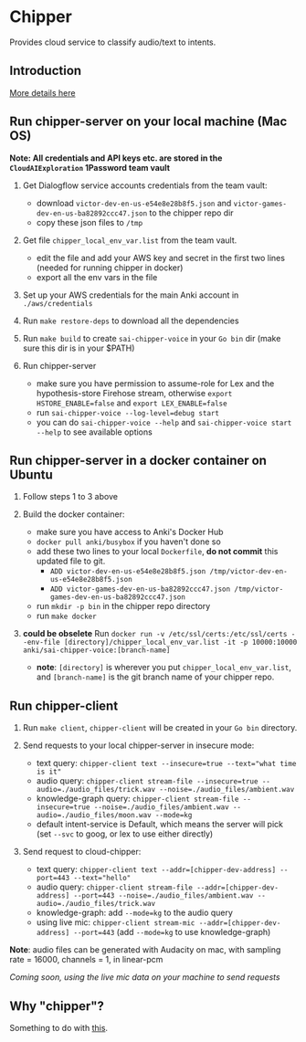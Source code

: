 # Chipper
Provides cloud service to classify audio/text to intents.


## Introduction
[More details here](https://docs.google.com/document/d/1H6H2xL3V8xTVVORd7PuENoZ9LdISboBTIXDwrhV6qMw/edit?usp=sharing)


## Run chipper-server on your local machine (Mac OS)

**Note: All credentials and API keys etc. are stored in the `CloudAIExploration` 1Password team vault**

1. Get  Dialogflow service accounts credentials from the team vault:
   - download `victor-dev-en-us-e54e8e28b8f5.json` and `victor-games-dev-en-us-ba82892ccc47.json` to the chipper repo dir
   - copy these json files to `/tmp`

2. Get file `chipper_local_env_var.list` from the team vault.
   - edit the file and add your AWS key and secret in the first two lines (needed for running chipper in docker)
   - export all the env vars in the file

3. Set up your AWS credentials for the main Anki account in `./aws/credentials`

4. Run `make restore-deps` to download all the dependencies

5. Run `make build` to create `sai-chipper-voice` in your `Go bin` dir (make sure this dir is in your $PATH)

6. Run chipper-server 
   - make sure you have permission to assume-role for Lex and the hypothesis-store Firehose stream, otherwise `export HSTORE_ENABLE=false` and `export LEX_ENABLE=false`
   - run `sai-chipper-voice --log-level=debug start`
   - you can do `sai-chipper-voice --help` and `sai-chipper-voice start --help` to see available options


## Run chipper-server in a docker container on Ubuntu

1. Follow steps 1 to 3 above

2. Build the docker container:
   - make sure you have access to Anki's Docker Hub
   - `docker pull anki/busybox` if you haven't done so
   - add these two lines to your local `Dockerfile`, **do not commit** this updated file to git.
     - `ADD victor-dev-en-us-e54e8e28b8f5.json /tmp/victor-dev-en-us-e54e8e28b8f5.json`
     - `ADD victor-games-dev-en-us-ba82892ccc47.json /tmp/victor-games-dev-en-us-ba82892ccc47.json`
   - run `mkdir -p bin` in the chipper repo directory
   - run `make docker`

3. **could be obselete** Run `docker run -v /etc/ssl/certs:/etc/ssl/certs --env-file [directory]/chipper_local_env_var.list -it -p 10000:10000 anki/sai-chipper-voice:[branch-name]`
   - **note**: `[directory]` is wherever you put `chipper_local_env_var.list`, and `[branch-name]` is the git branch name of your chipper repo.


## Run chipper-client

1. Run `make client`, `chipper-client` will be created in your `Go bin` directory.

3. Send requests to your local chipper-server in insecure mode:
   - text query: `chipper-client text --insecure=true --text="what time is it"`
   - audio query: `chipper-client stream-file --insecure=true --audio=./audio_files/trick.wav --noise=./audio_files/ambient.wav`
   - knowledge-graph query: `chipper-client stream-file --insecure=true --noise=./audio_files/ambient.wav --audio=./audio_files/moon.wav --mode=kg`
   - default intent-service is Default, which means the server will pick (set `--svc` to goog, or lex to use either directly)

3. Send request to cloud-chipper:
   - text query: `chipper-client text --addr=[chipper-dev-address] --port=443 --text="hello"`
   - audio query: `chipper-client stream-file --addr=[chipper-dev-address] --port=443 --noise=./audio_files/ambient.wav --audio=./audio_files/trick.wav`
   - knowledge-graph: add `--mode=kg` to the audio query
   - using live mic: `chipper-client stream-mic --addr=[chipper-dev-address] --port=443` (add `--mode=kg` to use knowledge-graph)

**Note**: audio files can be generated with Audacity on mac, with sampling rate = 16000, channels = 1, in linear-pcm

*Coming soon, using the live mic data on your machine to send requests*


## Why "chipper"?

Something to do with [this](https://en.wikipedia.org/wiki/Nipper).
